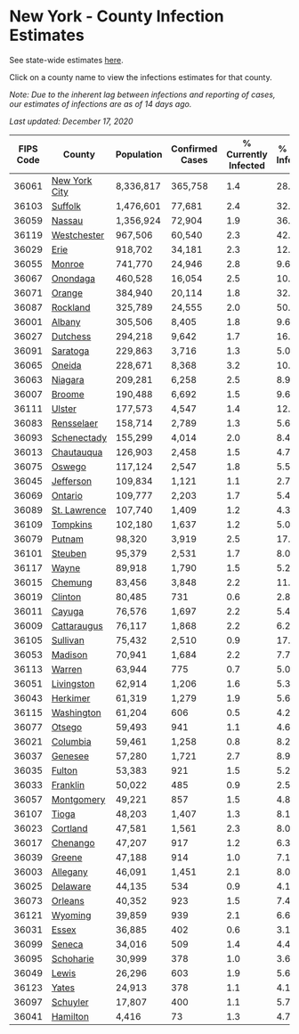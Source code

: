 # New York - County Infection Estimates

See state-wide estimates [here](/infections/us-ny).

Click on a county name to view the infections estimates for that county.

*Note: Due to the inherent lag between infections and reporting of cases, our estimates of infections are as of 14 days ago.*

*Last updated: December 17, 2020*

|   FIPS Code |                         County |   Population |   Confirmed Cases |   % Currently Infected |   % Total Infected |
|-------------|--------------------------------|--------------|-------------------|------------------------|--------------------|
|       36061 | [New York City](new-york-city) |    8,336,817 |           365,758 |                    1.4 |               28.4 |
|       36103 |             [Suffolk](suffolk) |    1,476,601 |            77,681 |                    2.4 |               32.6 |
|       36059 |               [Nassau](nassau) |    1,356,924 |            72,904 |                    1.9 |               36.2 |
|       36119 |     [Westchester](westchester) |      967,506 |            60,540 |                    2.3 |               42.1 |
|       36029 |                   [Erie](erie) |      918,702 |            34,181 |                    2.3 |               12.1 |
|       36055 |               [Monroe](monroe) |      741,770 |            24,946 |                    2.8 |                9.6 |
|       36067 |           [Onondaga](onondaga) |      460,528 |            16,054 |                    2.5 |               10.1 |
|       36071 |               [Orange](orange) |      384,940 |            20,114 |                    1.8 |               32.0 |
|       36087 |           [Rockland](rockland) |      325,789 |            24,555 |                    2.0 |               50.0 |
|       36001 |               [Albany](albany) |      305,506 |             8,405 |                    1.8 |                9.6 |
|       36027 |           [Dutchess](dutchess) |      294,218 |             9,642 |                    1.7 |               16.6 |
|       36091 |           [Saratoga](saratoga) |      229,863 |             3,716 |                    1.3 |                5.0 |
|       36065 |               [Oneida](oneida) |      228,671 |             8,368 |                    3.2 |               10.3 |
|       36063 |             [Niagara](niagara) |      209,281 |             6,258 |                    2.5 |                8.9 |
|       36007 |               [Broome](broome) |      190,488 |             6,692 |                    1.5 |                9.6 |
|       36111 |               [Ulster](ulster) |      177,573 |             4,547 |                    1.4 |               12.1 |
|       36083 |       [Rensselaer](rensselaer) |      158,714 |             2,789 |                    1.3 |                5.6 |
|       36093 |     [Schenectady](schenectady) |      155,299 |             4,014 |                    2.0 |                8.4 |
|       36013 |       [Chautauqua](chautauqua) |      126,903 |             2,458 |                    1.5 |                4.7 |
|       36075 |               [Oswego](oswego) |      117,124 |             2,547 |                    1.8 |                5.5 |
|       36045 |         [Jefferson](jefferson) |      109,834 |             1,121 |                    1.1 |                2.7 |
|       36069 |             [Ontario](ontario) |      109,777 |             2,203 |                    1.7 |                5.4 |
|       36089 |   [St. Lawrence](st.-lawrence) |      107,740 |             1,409 |                    1.2 |                4.3 |
|       36109 |           [Tompkins](tompkins) |      102,180 |             1,637 |                    1.2 |                5.0 |
|       36079 |               [Putnam](putnam) |       98,320 |             3,919 |                    2.5 |               17.9 |
|       36101 |             [Steuben](steuben) |       95,379 |             2,531 |                    1.7 |                8.0 |
|       36117 |                 [Wayne](wayne) |       89,918 |             1,790 |                    1.5 |                5.2 |
|       36015 |             [Chemung](chemung) |       83,456 |             3,848 |                    2.2 |               11.9 |
|       36019 |             [Clinton](clinton) |       80,485 |               731 |                    0.6 |                2.8 |
|       36011 |               [Cayuga](cayuga) |       76,576 |             1,697 |                    2.2 |                5.4 |
|       36009 |     [Cattaraugus](cattaraugus) |       76,117 |             1,868 |                    2.2 |                6.2 |
|       36105 |           [Sullivan](sullivan) |       75,432 |             2,510 |                    0.9 |               17.9 |
|       36053 |             [Madison](madison) |       70,941 |             1,684 |                    2.2 |                7.7 |
|       36113 |               [Warren](warren) |       63,944 |               775 |                    0.7 |                5.0 |
|       36051 |       [Livingston](livingston) |       62,914 |             1,206 |                    1.6 |                5.3 |
|       36043 |           [Herkimer](herkimer) |       61,319 |             1,279 |                    1.9 |                5.6 |
|       36115 |       [Washington](washington) |       61,204 |               606 |                    0.5 |                4.2 |
|       36077 |               [Otsego](otsego) |       59,493 |               941 |                    1.1 |                4.6 |
|       36021 |           [Columbia](columbia) |       59,461 |             1,258 |                    0.8 |                8.2 |
|       36037 |             [Genesee](genesee) |       57,280 |             1,721 |                    2.7 |                8.9 |
|       36035 |               [Fulton](fulton) |       53,383 |               921 |                    1.5 |                5.2 |
|       36033 |           [Franklin](franklin) |       50,022 |               485 |                    0.9 |                2.5 |
|       36057 |       [Montgomery](montgomery) |       49,221 |               857 |                    1.5 |                4.8 |
|       36107 |                 [Tioga](tioga) |       48,203 |             1,407 |                    1.3 |                8.1 |
|       36023 |           [Cortland](cortland) |       47,581 |             1,561 |                    2.3 |                8.0 |
|       36017 |           [Chenango](chenango) |       47,207 |               917 |                    1.2 |                6.3 |
|       36039 |               [Greene](greene) |       47,188 |               914 |                    1.0 |                7.1 |
|       36003 |           [Allegany](allegany) |       46,091 |             1,451 |                    2.1 |                8.0 |
|       36025 |           [Delaware](delaware) |       44,135 |               534 |                    0.9 |                4.1 |
|       36073 |             [Orleans](orleans) |       40,352 |               923 |                    1.5 |                7.4 |
|       36121 |             [Wyoming](wyoming) |       39,859 |               939 |                    2.1 |                6.6 |
|       36031 |                 [Essex](essex) |       36,885 |               402 |                    0.6 |                3.1 |
|       36099 |               [Seneca](seneca) |       34,016 |               509 |                    1.4 |                4.4 |
|       36095 |         [Schoharie](schoharie) |       30,999 |               378 |                    1.0 |                3.6 |
|       36049 |                 [Lewis](lewis) |       26,296 |               603 |                    1.9 |                5.6 |
|       36123 |                 [Yates](yates) |       24,913 |               378 |                    1.1 |                4.1 |
|       36097 |           [Schuyler](schuyler) |       17,807 |               400 |                    1.1 |                5.7 |
|       36041 |           [Hamilton](hamilton) |        4,416 |                73 |                    1.3 |                4.7 |